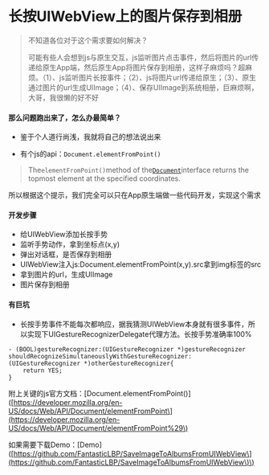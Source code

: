 # 长按UIWebView上的图片保存到相册

> 不知道各位对于这个需求要如何解决？
>
> 可能有些人会想到js与原生交互，js监听图片点击事件，然后将图片的url传递给原生App端，然后原生App将图片保存到相册，这样子麻烦吗？超麻烦。（1）、js监听图片长按事件；（2）、js将图片url传递给原生；（3）、原生通过图片的url生成UIImage；（4）、保存UIImage到系统相册，巨麻烦啊，大哥，我很懒的好不好

#### 那么问题跑出来了，怎么办最简单？

* 鉴于个人道行尚浅，我就将自己的想法说出来

* 有个js的api：`Document.elementFromPoint()`

> The`elementFromPoint()`method of the[`Document`](https://developer.mozilla.org/en-US/docs/Web/API/Document)interface returns the topmost element at the specified coordinates.

所以根据这个提示，我们完全可以只在App原生端做一些代码开发，实现这个需求

#### 开发步骤

* 给UIWebView添加长按手势
* 监听手势动作，拿到坐标点\(x,y\)
* 弹出对话框，是否保存到相册
* UIWebView注入js:Document.elementFromPoint\(x,y\).src拿到img标签的src
* 拿到图片的url，生成UIImage
* 图片保存到相册

#### 有巨坑

* 长按手势事件不能每次都响应，据我猜测UIWebView本身就有很多事件，所以实现下UIGestureRecognizerDelegate代理方法。长按手势准确率100%

```
- (BOOL)gestureRecognizer:(UIGestureRecognizer *)gestureRecognizer shouldRecognizeSimultaneouslyWithGestureRecognizer:(UIGestureRecognizer *)otherGestureRecognizer{
    return YES;
}
```

附上关键的js官方文档：\[Document.elementFromPoint\(\)\]\([https://developer.mozilla.org/en-US/docs/Web/API/Document/elementFromPoint\](https://developer.mozilla.org/en-US/docs/Web/API/Document/elementFromPoint%29\)

如果需要下载Demo：\[Demo\]\([https://github.com/FantasticLBP/SaveImageToAlbumsFromUIWebView\](https://github.com/FantasticLBP/SaveImageToAlbumsFromUIWebView\)\)

